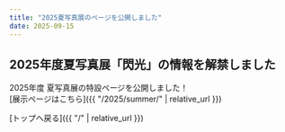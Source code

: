```yaml
---
title: "2025夏写真展のページを公開しました"
date: 2025-09-15
---
```


## 2025年度夏写真展「閃光」の情報を解禁しました

2025年度 夏写真展の特設ページを公開しました！  
[展示ページはこちら]({{ "/2025/summer/" | relative_url }})

[トップへ戻る]({{ "/" | relative_url }})
